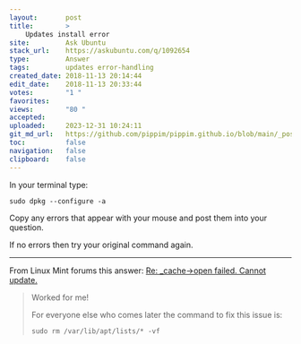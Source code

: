 ```yaml
---
layout:       post
title:        >
    Updates install error
site:         Ask Ubuntu
stack_url:    https://askubuntu.com/q/1092654
type:         Answer
tags:         updates error-handling
created_date: 2018-11-13 20:14:44
edit_date:    2018-11-13 20:33:44
votes:        "1 "
favorites:    
views:        "80 "
accepted:     
uploaded:     2023-12-31 10:24:11
git_md_url:   https://github.com/pippim/pippim.github.io/blob/main/_posts/2018/2018-11-13-Updates-install-error.md
toc:          false
navigation:   false
clipboard:    false
---
```


In  your terminal type:

``` 
sudo dpkg --configure -a
```

Copy any errors that appear with your mouse and post them into your question.

If no errors then try your original command again.


----------

From Linux Mint forums this answer: [Re: _cache->open failed. Cannot update.][1]

> Worked for me!  
>   
> For everyone else who comes later the command to fix this issue is:  
>   
>     sudo rm /var/lib/apt/lists/* -vf  


  [1]: https://forums.linuxmint.com/viewtopic.php?t=74524
